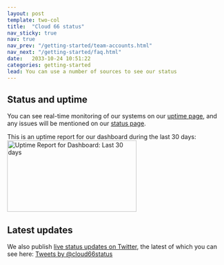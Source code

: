 ```yaml
---
layout: post
template: two-col
title:  "Cloud 66 status"
nav_sticky: true
nav: true
nav_prev: "/getting-started/team-accounts.html"
nav_next: "/getting-started/faq.html"
date:   2033-10-24 10:51:22
categories: getting-started
lead: You can use a number of sources to see our status
---
```


## Status and uptime
You can see real-time monitoring of our systems on our [uptime page](http://uptime.cloud66.com), and any issues will be mentioned on our [status page](http://status.cloud66.com/).

This is an uptime report for our dashboard during the last 30 days:
<a href="http://uptime.cloud66.com"><img src="https://share.pingdom.com/banners/b5a85972" alt="Uptime Report for Dashboard: Last 30 days" title="Uptime Report for Dashboard: Last 30 days" width="300" height="165" /></a>

## Latest updates
We also publish [live status updates on Twitter](https://twitter.com/cloud66status), the latest of which you can see here:
<a class="twitter-timeline"  data-chrome="nofooter transparent"  href="https://twitter.com/cloud66status"  data-widget-id="407483519829430273">Tweets by @cloud66status</a>
<script>!function(d,s,id){var js,fjs=d.getElementsByTagName(s)[0],p=/^http:/.test(d.location)?'http':'https';if(!d.getElementById(id)){js=d.createElement(s);js.id=id;js.src=p+"://platform.twitter.com/widgets.js";fjs.parentNode.insertBefore(js,fjs);}}(document,"script","twitter-wjs");</script>


